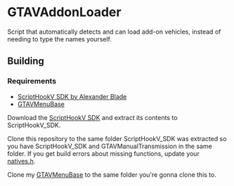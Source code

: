 # GTAVAddonLoader

Script that automatically detects and can load add-on vehicles, instead of needing
to type the names yourself.

## Building

### Requirements
* [ScriptHookV SDK by Alexander Blade](http://www.dev-c.com/gtav/scripthookv/)
* [GTAVMenuBase](https://github.com/E66666666/GTAVMenuBase)

Download the [ScriptHookV SDK](http://www.dev-c.com/gtav/scripthookv/) and extract its contents to ScriptHookV_SDK.

Clone this repository to the same folder ScriptHookV_SDK was extracted so you have ScriptHookV_SDK and GTAVManualTransmission in the same folder. If you get build errors about missing functions, update your [natives.h](hhttps://raw.githubusercontent.com/E66666666/GTAVMenuBase/master/thirdparty/scripthookv-sdk-updates/natives.h).

Clone my [GTAVMenuBase](https://github.com/E66666666/GTAVMenuBase) to the same folder you're gonna clone this to.

